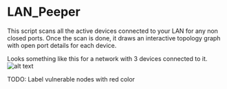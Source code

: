 # LAN_Peeper
This script scans all the active devices connected to your LAN for any non closed ports.
Once the scan is done, it draws an interactive topology graph with open port details for each device.

Looks something like this for a network with 3 devices connected to it.
![alt text](https://github.com/mslegion/LAN_Peeper/blob/main/screenshots/Screenshot%202021-03-31%20at%205.59.51%20PM.png)


TODO: Label vulnerable nodes with red color
